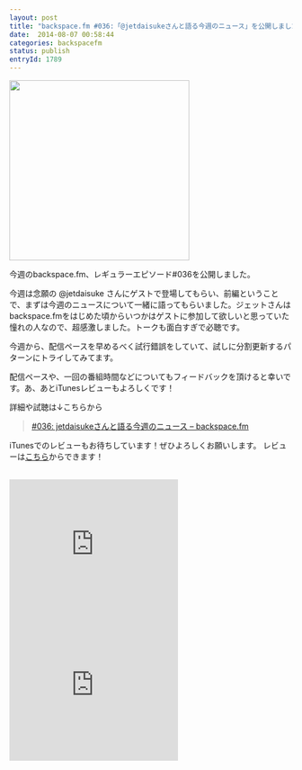 ```yaml
---
layout: post
title: "backspace.fm #036:「@jetdaisukeさんと語る今週のニュース」を公開しました"
date:  2014-08-07 00:58:44
categories: backspacefm
status: publish
entryId: 1789
---
```

<img src='http://farm8.staticflickr.com/7360/12921002865_35bffd8859_c.jpg' width='320px'>

今週のbackspace.fm、レギュラーエピソード#036を公開しました。

今週は念願の @jetdaisuke さんにゲストで登場してもらい、前編ということで、まずは今週のニュースについて一緒に語ってもらいました。ジェットさんはbackspace.fmをはじめた頃からいつかはゲストに参加して欲しいと思っていた憧れの人なので、超感激しました。トークも面白すぎで必聴です。

今週から、配信ペースを早めるべく試行錯誤をしていて、試しに分割更新するパターンにトライしてみてます。

配信ペースや、一回の番組時間などについてもフィードバックを頂けると幸いです。あ、あとiTunesレビューもよろしくです！

詳細や試聴は↓こちらから

> [#036: jetdaisukeさんと語る今週のニュース – backspace.fm](http://backspace.fm/episode/036/)

iTunesでのレビューもお待ちしています！ぜひよろしくお願いします。
レビューは[こちら](https://itunes.apple.com/jp/podcast/backspace.fm/id830709730)からできます！


<br>
<iframe src="http://rcm-fe.amazon-adsystem.com/e/cm?t=driftking-22&o=9&p=12&l=bn1&mode=videogames-jp&browse=637394&fc1=000000&lt1=_blank&lc1=3366FF&bg1=FFFFFF&f=ifr" marginwidth="0" marginheight="0" width="300" height="250" border="0" frameborder="0" style="border:none;" scrolling="no"></iframe>
<iframe src="http://rcm-fe.amazon-adsystem.com/e/cm?t=driftking-22&o=9&p=12&l=bn1&mode=computers-jp&browse=2127209051&fc1=000000&lt1=_blank&lc1=3366FF&bg1=FFFFFF&f=ifr" marginwidth="0" marginheight="0" width="300" height="250" border="0" frameborder="0" style="border:none;" scrolling="no"></iframe>
